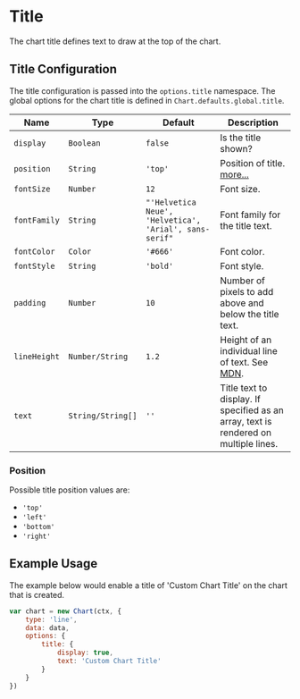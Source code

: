 # Title

The chart title defines text to draw at the top of the chart.

## Title Configuration
The title configuration is passed into the `options.title` namespace. The global options for the chart title is defined in `Chart.defaults.global.title`.

| Name | Type | Default | Description
| -----| ---- | --------| -----------
| `display` | `Boolean` | `false` | Is the title shown?
| `position` | `String` | `'top'` | Position of title. [more...](#position)
| `fontSize` | `Number` | `12` | Font size.
| `fontFamily` | `String` |  `"'Helvetica Neue', 'Helvetica', 'Arial', sans-serif"` | Font family for the title text.
| `fontColor` | `Color` | `'#666'` | Font color.
| `fontStyle` | `String` | `'bold'` | Font style.
| `padding` | `Number` | `10` | Number of pixels to add above and below the title text.
| `lineHeight` | `Number/String` | `1.2` | Height of an individual line of text. See [MDN](https://developer.mozilla.org/en-US/docs/Web/CSS/line-height).
| `text` | `String/String[]` | `''` | Title text to display. If specified as an array, text is rendered on multiple lines.

### Position
Possible title position values are:
* `'top'`
* `'left'`
* `'bottom'`
* `'right'`

## Example Usage

The example below would enable a title of 'Custom Chart Title' on the chart that is created.

```javascript
var chart = new Chart(ctx, {
    type: 'line',
    data: data,
    options: {
        title: {
            display: true,
            text: 'Custom Chart Title'
        }
    }
})
```
